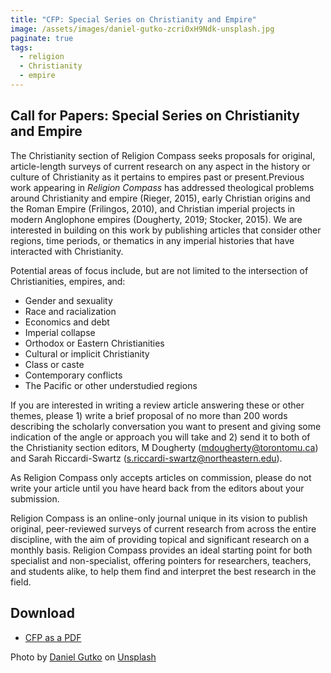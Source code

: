 ```yaml
---
title: "CFP: Special Series on Christianity and Empire"
image: /assets/images/daniel-gutko-zcri0xH9Ndk-unsplash.jpg
paginate: true   
tags:
  - religion
  - Christianity
  - empire
---
```

## Call for Papers: Special Series on Christianity and Empire

The Christianity section of Religion Compass seeks proposals for original, article-length surveys of current research on any aspect in the history or culture of Christianity as it pertains to empires past or present.Previous work appearing in *Religion Compass* has addressed theological problems around Christianity and empire (Rieger, 2015), early Christian origins and the Roman Empire (Frilingos, 2010), and Christian imperial
projects in modern Anglophone empires (Dougherty, 2019; Stocker, 2015). We are interested in building on this work by publishing articles that consider other regions, time periods, or thematics in any imperial histories that have interacted with Christianity.

Potential areas of focus include, but are not limited to the intersection of Christianities, empires, and:
- Gender and sexuality
- Race and racialization
- Economics and debt
- Imperial collapse
- Orthodox or Eastern Christianities
- Cultural or implicit Christianity
- Class or caste
- Contemporary conflicts
- The Pacific or other understudied regions

If you are interested in writing a review article answering these or other themes, please 1) write a brief proposal of no more than 200 words describing the scholarly conversation you want to present and giving some indication of the angle or approach you will take and 2) send it to both of the Christianity section editors, M Dougherty (mdougherty@torontomu.ca) and Sarah Riccardi-Swartz
(s.riccardi-swartz@northeastern.edu).

As Religion Compass only accepts articles on commission, please do not write your article until you have heard back from the editors about your submission.

Religion Compass is an online-only journal unique in its vision to publish original, peer-reviewed surveys of current research from across the entire discipline, with the aim of providing topical and significant research on a monthly basis. Religion Compass provides an ideal starting point for both specialist and non-specialist, offering pointers for researchers, teachers, and students alike, to help them find and interpret the best research in the field.

## Download
- [CFP as a PDF](/assets/pdfs/Christianity-and-Empire.pdf)

Photo by <a href="https://unsplash.com/@whatsupitsdan?utm_content=creditCopyText&utm_medium=referral&utm_source=unsplash">Daniel Gutko</a> on <a href="https://unsplash.com/photos/text-zcri0xH9Ndk?utm_content=creditCopyText&utm_medium=referral&utm_source=unsplash">Unsplash</a>
  
  